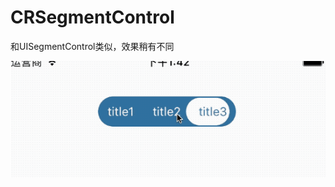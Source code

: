 # CRSegmentControl
和UISegmentControl类似，效果稍有不同

![gif](https://github.com/a4101823/CRSegmentControl/blob/master/segmentview.gif)
